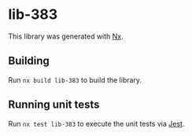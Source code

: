 # lib-383

This library was generated with [Nx](https://nx.dev).

## Building

Run `nx build lib-383` to build the library.

## Running unit tests

Run `nx test lib-383` to execute the unit tests via [Jest](https://jestjs.io).
